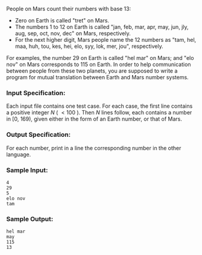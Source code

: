 <!-- Title
Mars Numbers (20)
-->
People on Mars count their numbers with base 13:

  * Zero on Earth is called "tret" on Mars.
  * The numbers 1 to 12 on Earth is called "jan, feb, mar, apr, may, jun, jly, aug, sep, oct, nov, dec" on Mars, respectively.
  * For the next higher digit, Mars people name the 12 numbers as "tam, hel, maa, huh, tou, kes, hei, elo, syy, lok, mer, jou", respectively.

For examples, the number 29 on Earth is called "hel mar" on Mars; and "elo
nov" on Mars corresponds to 115 on Earth. In order to help communication
between people from these two planets, you are supposed to write a program for
mutual translation between Earth and Mars number systems.

### Input Specification:

Each input file contains one test case. For each case, the first line contains
a positive integer $N$ ( $< 100$ ). Then $N$ lines follow, each contains a
number in [0, 169), given either in the form of an Earth number, or that of
Mars.

### Output Specification:

For each number, print in a line the corresponding number in the other
language.

### Sample Input:

    
    
    4
    29
    5
    elo nov
    tam

### Sample Output:

    
    
    hel mar
    may
    115
    13

